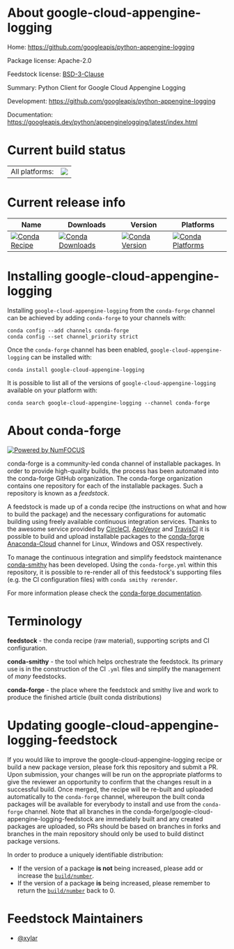 About google-cloud-appengine-logging
====================================

Home: https://github.com/googleapis/python-appengine-logging

Package license: Apache-2.0

Feedstock license: [BSD-3-Clause](https://github.com/conda-forge/google-cloud-appengine-logging-feedstock/blob/master/LICENSE.txt)

Summary: Python Client for Google Cloud Appengine Logging

Development: https://github.com/googleapis/python-appengine-logging

Documentation: https://googleapis.dev/python/appenginelogging/latest/index.html

Current build status
====================


<table><tr><td>All platforms:</td>
    <td>
      <a href="https://dev.azure.com/conda-forge/feedstock-builds/_build/latest?definitionId=13088&branchName=master">
        <img src="https://dev.azure.com/conda-forge/feedstock-builds/_apis/build/status/google-cloud-appengine-logging-feedstock?branchName=master">
      </a>
    </td>
  </tr>
</table>

Current release info
====================

| Name | Downloads | Version | Platforms |
| --- | --- | --- | --- |
| [![Conda Recipe](https://img.shields.io/badge/recipe-google--cloud--appengine--logging-green.svg)](https://anaconda.org/conda-forge/google-cloud-appengine-logging) | [![Conda Downloads](https://img.shields.io/conda/dn/conda-forge/google-cloud-appengine-logging.svg)](https://anaconda.org/conda-forge/google-cloud-appengine-logging) | [![Conda Version](https://img.shields.io/conda/vn/conda-forge/google-cloud-appengine-logging.svg)](https://anaconda.org/conda-forge/google-cloud-appengine-logging) | [![Conda Platforms](https://img.shields.io/conda/pn/conda-forge/google-cloud-appengine-logging.svg)](https://anaconda.org/conda-forge/google-cloud-appengine-logging) |

Installing google-cloud-appengine-logging
=========================================

Installing `google-cloud-appengine-logging` from the `conda-forge` channel can be achieved by adding `conda-forge` to your channels with:

```
conda config --add channels conda-forge
conda config --set channel_priority strict
```

Once the `conda-forge` channel has been enabled, `google-cloud-appengine-logging` can be installed with:

```
conda install google-cloud-appengine-logging
```

It is possible to list all of the versions of `google-cloud-appengine-logging` available on your platform with:

```
conda search google-cloud-appengine-logging --channel conda-forge
```


About conda-forge
=================

[![Powered by NumFOCUS](https://img.shields.io/badge/powered%20by-NumFOCUS-orange.svg?style=flat&colorA=E1523D&colorB=007D8A)](http://numfocus.org)

conda-forge is a community-led conda channel of installable packages.
In order to provide high-quality builds, the process has been automated into the
conda-forge GitHub organization. The conda-forge organization contains one repository
for each of the installable packages. Such a repository is known as a *feedstock*.

A feedstock is made up of a conda recipe (the instructions on what and how to build
the package) and the necessary configurations for automatic building using freely
available continuous integration services. Thanks to the awesome service provided by
[CircleCI](https://circleci.com/), [AppVeyor](https://www.appveyor.com/)
and [TravisCI](https://travis-ci.com/) it is possible to build and upload installable
packages to the [conda-forge](https://anaconda.org/conda-forge)
[Anaconda-Cloud](https://anaconda.org/) channel for Linux, Windows and OSX respectively.

To manage the continuous integration and simplify feedstock maintenance
[conda-smithy](https://github.com/conda-forge/conda-smithy) has been developed.
Using the ``conda-forge.yml`` within this repository, it is possible to re-render all of
this feedstock's supporting files (e.g. the CI configuration files) with ``conda smithy rerender``.

For more information please check the [conda-forge documentation](https://conda-forge.org/docs/).

Terminology
===========

**feedstock** - the conda recipe (raw material), supporting scripts and CI configuration.

**conda-smithy** - the tool which helps orchestrate the feedstock.
                   Its primary use is in the construction of the CI ``.yml`` files
                   and simplify the management of *many* feedstocks.

**conda-forge** - the place where the feedstock and smithy live and work to
                  produce the finished article (built conda distributions)


Updating google-cloud-appengine-logging-feedstock
=================================================

If you would like to improve the google-cloud-appengine-logging recipe or build a new
package version, please fork this repository and submit a PR. Upon submission,
your changes will be run on the appropriate platforms to give the reviewer an
opportunity to confirm that the changes result in a successful build. Once
merged, the recipe will be re-built and uploaded automatically to the
`conda-forge` channel, whereupon the built conda packages will be available for
everybody to install and use from the `conda-forge` channel.
Note that all branches in the conda-forge/google-cloud-appengine-logging-feedstock are
immediately built and any created packages are uploaded, so PRs should be based
on branches in forks and branches in the main repository should only be used to
build distinct package versions.

In order to produce a uniquely identifiable distribution:
 * If the version of a package **is not** being increased, please add or increase
   the [``build/number``](https://docs.conda.io/projects/conda-build/en/latest/resources/define-metadata.html#build-number-and-string).
 * If the version of a package **is** being increased, please remember to return
   the [``build/number``](https://docs.conda.io/projects/conda-build/en/latest/resources/define-metadata.html#build-number-and-string)
   back to 0.

Feedstock Maintainers
=====================

* [@xylar](https://github.com/xylar/)

